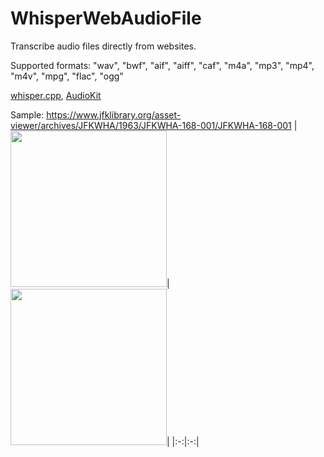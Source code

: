 # WhisperWebAudioFile
Transcribe audio files directly from websites.

Supported formats: "wav", "bwf", "aif", "aiff", "caf", "m4a", "mp3", "mp4", "m4v", "mpg", "flac", "ogg"

[whisper.cpp](https://github.com/ggerganov/whisper.cpp), [AudioKit](https://github.com/AudioKit/AudioKit)

Sample: https://www.jfklibrary.org/asset-viewer/archives/JFKWHA/1963/JFKWHA-168-001/JFKWHA-168-001
|<img src="https://github.com/skw398/PlainWebView-SwiftUI/assets/114917347/5e956e5b-e16a-41f3-980a-61c4a331a911" width="250">|<img src="https://github.com/skw398/PlainWebView-SwiftUI/assets/114917347/da098da7-4945-454e-a5ec-cf50b4530c5c" width="250">|
|:-:|:-:|
